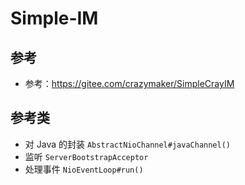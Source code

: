 # Simple-IM

## 参考

- 参考：https://gitee.com/crazymaker/SimpleCrayIM

## 参考类

- 对 Java 的封装 `AbstractNioChannel#javaChannel()`
- 监听 `ServerBootstrapAcceptor`
- 处理事件 `NioEventLoop#run()`